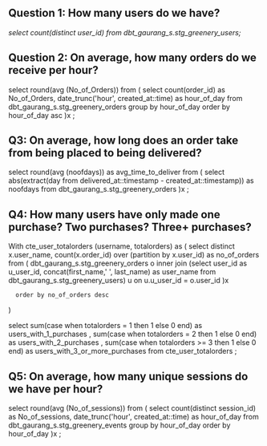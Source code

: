 ## Question 1: How many users do we have?
_select count(distinct user_id) from dbt_gaurang_s.stg_greenery_users;_

## Question 2: On average, how many orders do we receive per hour?
select
  round(avg (No_of_Orders))
from
  (
    select 
      count(order_id) as No_of_Orders, 
      date_trunc('hour', created_at::time) as hour_of_day
    from
      dbt_gaurang_s.stg_greenery_orders
    group by hour_of_day
    order by hour_of_day asc
  )x
;

## Q3: On average, how long does an order take from being placed to being delivered?

select
  round(avg (noofdays)) as avg_time_to_deliver
from
(
  select
    abs(extract(day from delivered_at::timestamp - created_at::timestamp)) as noofdays
  from
        dbt_gaurang_s.stg_greenery_orders
)x
;

## Q4: How many users have only made one purchase? Two purchases? Three+ purchases?

With cte_user_totalorders (username, totalorders) 
as (
    select
        distinct x.user_name,
        count(x.order_id) over (partition by x.user_id) as no_of_orders
      from
      (
        dbt_gaurang_s.stg_greenery_orders o
        inner join  (select user_id as u_user_id, concat(first_name,' ', last_name) as user_name from dbt_gaurang_s.stg_greenery_users) u on u.u_user_id = o.user_id 
      )x
      
      order by no_of_orders desc
)

select
  sum(case when totalorders = 1 then 1 else 0 end) as users_with_1_purchases
  , sum(case when totalorders = 2 then 1 else 0 end) as users_with_2_purchases
  , sum(case when totalorders >= 3 then 1 else 0 end) as users_with_3_or_more_purchases
from cte_user_totalorders
;

## Q5: On average, how many unique sessions do we have per hour?

select
  round(avg (No_of_sessions))
from
  (
    select 
      count(distinct session_id) as No_of_sessions, 
      date_trunc('hour', created_at::time) as hour_of_day
    from
      dbt_gaurang_s.stg_greenery_events
    group by hour_of_day
    order by hour_of_day
  )x
;